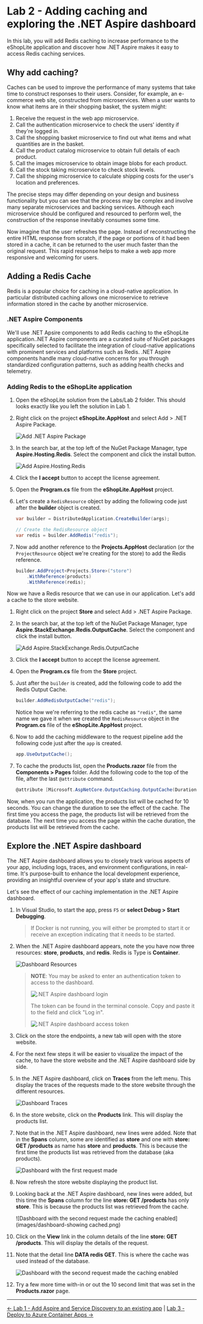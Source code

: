 # Lab 2 - Adding caching and exploring the .NET Aspire dashboard

In this lab, you will add Redis caching to increase performance to the eShopLite application and discover how .NET Aspire makes it easy to access Redis caching services.

## Why add caching?

Caches can be used to improve the performance of many systems that take time to construct responses to their users. Consider, for example, an e-commerce web site, constructed from microservices. When a user wants to know what items are in their shopping basket, the system might:

1. Receive the request in the web app microservice.
1. Call the authentication microservice to check the users' identity if they're logged in.
1. Call the shopping basket microservice to find out what items and what quantities are in the basket.
1. Call the product catalog microservice to obtain full details of each product.
1. Call the images microservice to obtain image blobs for each product.
1. Call the stock taking microservice to check stock levels.
1. Call the shipping microservice to calculate shipping costs for the user's location and preferences.

The precise steps may differ depending on your design and business functionality but you can see that the process may be complex and involve many separate microservices and backing services. Although each microservice should be configured and resourced to perform well, the construction of the response inevitably consumes some time.

Now imagine that the user refreshes the page. Instead of reconstructing the entire HTML response from scratch, if the page or portions of it had been stored in a cache, it can be returned to the user much faster than the original request. This rapid response helps to make a web app more responsive and welcoming for users.

## Adding a Redis Cache

Redis is a popular choice for caching in a cloud-native application. In particular distributed caching allows one microservice to retrieve information stored in the cache by another microservice.

### .NET Aspire Components

We'll use .NET Apsire components to add Redis caching to the eShopLite application..NET Aspire components are a curated suite of NuGet packages specifically selected to facilitate the integration of cloud-native applications with prominent services and platforms such as Redis. .NET Aspire components handle many cloud-native concerns for you through standardized configuration patterns, such as adding health checks and telemetry.

### Adding Redis to the eShopLite application

1. Open the eShopLite solution from the Labs/Lab 2 folder. This should looks exactly like you left the solution in Lab 1.
1. Right click on the project **eShopLite.AppHost** and select  Add > .NET Aspire Package.

    ![Add .NET Aspire Package](images/add-aspire-package.png)

1. In the search bar, at the top left of the NuGet Package Manager, type **Aspire.Hosting.Redis**. Select the component and click the install button.

    ![Add Aspire.Hosting.Redis](images/add-aspire-hosting-redis.png)

1. Click the **I accept** button to accept the license agreement.
1. Open the **Program.cs** file from the **eShopLite.AppHost** project.
1. Let's create a `RedisResource` object by adding the following code just after the **builder** object is created.

    ``` csharp
    var builder = DistributedApplication.CreateBuilder(args);
    
    // Create the RedisResource object
    var redis = builder.AddRedis("redis");
    ```

1. Now add another reference to the **Projects.AppHost** declaration (or the `ProjectResource` object we're creating for the store) to add the Redis reference.

    ``` csharp
    builder.AddProject<Projects.Store>("store")
        .WithReference(products)
        .WithReference(redis);
    ```

Now we have a Redis resource that we can use in our application. Let's add a cache to the store website.

1. Right click on the project **Store** and select  Add > .NET Aspire Package.
1. In the search bar, at the top left of the NuGet Package Manager, type **Aspire.StackExchange.Redis.OutputCache**. Select the component and click the install button.

    ![Add Aspire.StackExchange.Redis.OutputCache](images/add-aspire-stackexchange-redis-outputcache.png)

1. Click the **I accept** button to accept the license agreement.
1. Open the **Program.cs** file from the **Store** project.
1. Just after the `builder` is created, add the following code to add the Redis Output Cache.

    ``` csharp
    builder.AddRedisOutputCache("redis");
    ```

    Notice how we're referring to the redis cache as `"redis"`, the same name we gave it when we created the `RedisResource` object in the **Program.cs** file of the **eShopLite.AppHost** project.

1. Now to add the caching middleware to the request pipeline add the following code just after the `app` is created.

    ``` csharp
    app.UseOutputCache();
    ```

1. To cache the products list, open the **Products.razor** file from the **Components > Pages** folder. Add the following code to the top of the file, after the last `@attribute` command.

    ``` csharp
    @attribute [Microsoft.AspNetCore.OutputCaching.OutputCache(Duration = 10)]
    ```

Now, when you run the application, the products list will be cached for 10 seconds. You can change the duration to see the effect of the cache. The first time you access the page, the products list will be retrieved from the database. The next time you access the page within the cache duration, the products list will be retrieved from the cache.

## Explore the .NET Aspire dashboard

The .NET Aspire dashboard allows you to closely track various aspects of your app, including logs, traces, and environment configurations, in real-time. It's purpose-built to enhance the local development experience, providing an insightful overview of your app's state and structure.

Let's see the effect of our caching implementation in the .NET Aspire dashboard.

1. In Visual Studio, to start the app, press `F5` or **select Debug > Start Debugging**.
    > If Docker is not running, you will either be prompted to start it or receive an exception indicating that it needs to be started.
1. When the .NET Aspire dashboard appears, note the you have now three resources: **store**, **products**, and **redis**. Redis is Type is **Container**.

    ![Dashboard Resources](images/dashboard-resources.png)

   > **NOTE**: You may be asked to enter an authentication token to access to the dashboard.
   > 
   > ![.NET Aspire dashboard login](./images/login.png)
   > 
   > The token can be found in the terminal console. Copy and paste it to the field and click "Log in".
   > 
   > ![.NET Aspire dashboard access token](./images/console-token.png)

1. Click on the store the endpoints, a new tab will open with the store website.
1. For the next few steps it will be easier to visualize the impact of the cache, to have the store website and the .NET Aspire dashboard side by side.
1. In the .NET Aspire dashboard, click on **Traces** from the left menu. This display the traces of the requests made to the store website through the different resources.

    ![Dashboard Traces](images/traces.png)

1. In the store website, click on the **Products** link. This will display the products list.
1. Note that in the .NET Aspire dashboard, new lines were added. Note that in the **Spans** column, some are identified as **store** and one with **store: GET /products** as name has **store** and **products**. This is because the first time the products list was retrieved from the database (aka products).

    ![Dashboard with the first request made](images/dashboard-first-request.png)

1. Now refresh the store website displaying the product list.
1. Looking back at the .NET Aspire dashboard, new lines were added, but this time the **Spans** column for the line **store: GET /products** has only **store**. This is because the products list was retrieved from the cache.

    ![Dashboard with the second request made the caching enabled](images/dashboard-showing cached.png)

1. Click on the **View** link in the column details of the line **store: GET /products**. This will display the details of the request.
1. Note that the detail line **DATA redis GET**. This is where the cache was used instead of the database.

    ![Dashboard with the second request made the caching enabled](images/dashboard-redis-details.png)

1. Try a few more time with-in or out the 10 second limit that was set in the **Products.razor** page.

---

[<- Lab 1 - Add Aspire and Service Discovery to an existing app](/Labs/Lab%201%20-%20Add%20Aspire%20and%20Service%20Discovery/README.md) | [Lab 3 - Deploy to Azure Container Apps ->](/Labs/Lab%203%20-%20Deploy/README.md)
